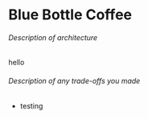 # Blue Bottle Coffee

###### Description of architecture
hello
###### Description of any trade-offs you made
* testing
